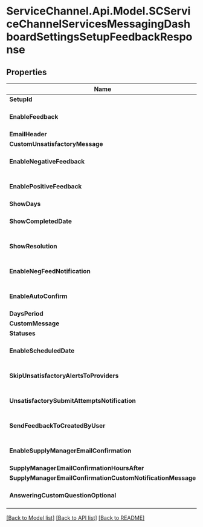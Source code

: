# ServiceChannel.Api.Model.SCServiceChannelServicesMessagingDashboardSettingsSetupFeedbackResponse

## Properties

Name | Type | Description | Notes
------------ | ------------- | ------------- | -------------
**SetupId** | **int** |  | [optional] 
**EnableFeedback** | **bool** |  | [optional] [default to false]
**EmailHeader** | **string** |  | [optional] 
**CustomUnsatisfactoryMessage** | **string** |  | [optional] 
**EnableNegativeFeedback** | **bool** |  | [optional] [default to false]
**EnablePositiveFeedback** | **bool** |  | [optional] [default to false]
**ShowDays** | **int** |  | [optional] 
**ShowCompletedDate** | **bool** |  | [optional] [default to false]
**ShowResolution** | **bool** |  | [optional] [default to false]
**EnableNegFeedNotification** | **bool** |  | [optional] [default to false]
**EnableAutoConfirm** | **bool** |  | [optional] [default to false]
**DaysPeriod** | **int** |  | [optional] 
**CustomMessage** | **string** |  | [optional] 
**Statuses** | **List&lt;string&gt;** |  | [optional] 
**EnableScheduledDate** | **bool** |  | [optional] [default to false]
**SkipUnsatisfactoryAlertsToProviders** | **bool** |  | [optional] [default to false]
**UnsatisfactorySubmitAttemptsNotification** | **bool** |  | [optional] [default to false]
**SendFeedbackToCreatedByUser** | **bool** |  | [optional] [default to false]
**EnableSupplyManagerEmailConfirmation** | **bool** |  | [optional] [default to false]
**SupplyManagerEmailConfirmationHoursAfter** | **int** |  | [optional] 
**SupplyManagerEmailConfirmationCustomNotificationMessage** | **string** |  | [optional] 
**AnsweringCustomQuestionOptional** | **bool** |  | [optional] [default to false]

[[Back to Model list]](../README.md#documentation-for-models) [[Back to API list]](../README.md#documentation-for-api-endpoints) [[Back to README]](../README.md)

